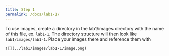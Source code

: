 ```yaml
---
title: Step 1
permalink: /docs/lab1-1/
---
```


To use images, create a directory in the lab1/images directory with the name of this file, ex. `lab1-1`. The directory structure will then look like `lab1/images/lab1-1`. Place your images there and reference them with

    ![](../lab1/images/lab1-1/image.png)